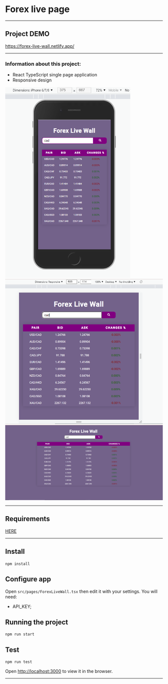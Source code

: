 # Forex live page

---

## Project DEMO

https://forex-live-wall.netlify.app/

---

### Information about this project:

- React TypeScript single page application
- Responsive design

<img src="./src/assets/images/responsive-mobile.PNG" alt="mobile" width="400px">
<img src="./src/assets/images/responsive2.PNG" alt="tablet" width="600px">
<img src="./src/assets/images/fullScreen.PNG" alt="desktop" width="800px">

---

## Requirements

[HERE](./src/assets/Forex%20Live%20Wall.pdf)

---

## Install

    npm install

## Configure app

Open `src/pages/ForexLiveWall.tsx` then edit it with your settings. You will need:

- API_KEY;


## Running the project

    npm run start

## Test

    npm run test


Open [http://localhost:3000](http://localhost:3000) to view it in the browser.

---


